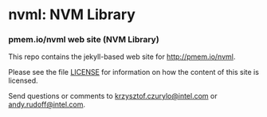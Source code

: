 nvml: NVM Library
=================

### pmem.io/nvml web site (NVM Library)

This repo contains the jekyll-based web site for http://pmem.io/nvml.

Please see the file [LICENSE](https://github.com/pmem/nvml/blob/gh-pages/LICENSE)
for information on how the content of this site is licensed.

Send questions or comments to [krzysztof.czurylo@intel.com](mailto:krzysztof.czurylo@intel.com)
or [andy.rudoff@intel.com](mailto:andy.rudoff@intel.com).
